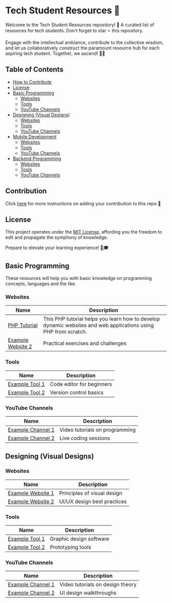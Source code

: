 # Tech Student Resources 🚀

Welcome to the Tech Student Resources repository! 🎉 A curated list of resources for tech students. Don't forget to star ⭐ this repository.

Engage with the intellectual ambiance, contribute to the collective wisdom, and let us collaboratively construct the paramount resource hub for each aspiring tech student. Together, we ascend! 🚀✨

## Table of Contents

- [How to Contribute](#contribution)
- [License](#license)
- [Basic Programming](#basic-programming)
  - [Websites](#websites)
  - [Tools](#tools)
  - [YouTube Channels](#youtube-channels)
- [Designing (Visual Designs)](#designing-visual-designs)
  - [Websites](#websites-1)
  - [Tools](#tools-1)
  - [YouTube Channels](#youtube-channels-1)
- [Mobile Development](#mobile-development)
  - [Websites](#websites-2)
  - [Tools](#tools-2)
  - [YouTube Channels](#youtube-channels-2)
- [Backend Programming](#backend-programming)
  - [Websites](#websites-3)
  - [Tools](#tools-3)
  - [YouTube Channels](#youtube-channels-3)

## Contribution

Click [here](CONTRIBUTING.md) for more instructions on adding your contribution to this repo 🌟

## License

This project operates under the [MIT License](LICENSE.md), affording you the freedom to edit and propagate the symphony of knowledge.

Prepare to elevate your learning experience! 🚀🎓

## Basic Programming

These resources will help you with basic knowledge on programming concepts, languages and the like.

### Websites

| Name                   | Description                       |
| ---------------------- | --------------------------------- |
| [PHP Tutorial](https://www.phptutorial.net/) | This PHP tutorial helps you learn how to develop dynamic websites and web applications using PHP from scratch.     |
| [Example Website 2](#) | Practical exercises and challenges|

### Tools

| Name                   | Description                       |
| ---------------------- | --------------------------------- |
| [Example Tool 1](#)    | Code editor for beginners         |
| [Example Tool 2](#)    | Version control basics            |

### YouTube Channels

| Name                          | Description                       |
| ----------------------------- | --------------------------------- |
| [Example Channel 1](#)        | Video tutorials on programming    |
| [Example Channel 2](#)        | Live coding sessions              |

## Designing (Visual Designs)

### Websites

| Name                   | Description                       |
| ---------------------- | --------------------------------- |
| [Example Website 1](#) | Principles of visual design       |
| [Example Website 2](#) | UI/UX design best practices       |

### Tools

| Name                   | Description                       |
| ---------------------- | --------------------------------- |
| [Example Tool 1](#)    | Graphic design software           |
| [Example Tool 2](#)    | Prototyping tools                 |

### YouTube Channels

| Name                          | Description                       |
| ----------------------------- | --------------------------------- |
| [Example Channel 1](#)        | Video tutorials on design theory  |
| [Example Channel 2](#)        | UI design walkthroughs            |
